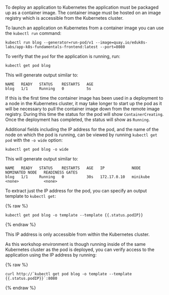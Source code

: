 To deploy an application to Kubernetes the application must be packaged up as a container image. The container image must be hosted on an image registry which is accessible from the Kubernetes cluster.

To launch an application on Kubernetes from a container image you can use the `kubectl run` command:

```execute
kubectl run blog --generator=run-pod/v1 --image=quay.io/eduk8s-labs/app-k8s-fundamentals-frontend:latest --port=8080
```

To verify that the `pod` for the application is running, run:

```execute
kubectl get pod blog
```

This will generate output similar to:

```
NAME   READY   STATUS    RESTARTS   AGE
blog   1/1     Running   0          5s
```

If this is the first time the container image has been used in a deployment to a node in the Kubernetes cluster, it may take longer to start up the pod as it will be necessary to pull the container image down from the remote image registry. During this time the status for the pod will show `ContainerCreating`. Once the deployment has completed, the status will show as `Running`.

Additional fields including the IP address for the pod, and the name of the node on which the pod is running, can be viewed by running `kubectl get pod` with the `-o wide` option:

```execute
kubectl get pod blog -o wide
```

This will generate output similar to:

```
NAME   READY   STATUS    RESTARTS   AGE   IP            NODE       NOMINATED NODE   READINESS GATES
blog   1/1     Running   0          30s   172.17.0.10   minikube   <none>           <none>
```

To extract just the IP address for the pod, you can specify an output template to `kubectl get`:

{% raw %}
```execute
kubectl get pod blog -o template --template {{.status.podIP}}
```
{% endraw %}

This IP address is only accessible from within the Kubernetes cluster.

As this workshop environment is though running inside of the same Kubernetes cluster as the pod is deployed, you can verify access to the application using the IP address by running:

{% raw %}
```execute
curl http://`kubectl get pod blog -o template --template {{.status.podIP}}`:8080
```
{% endraw %}
